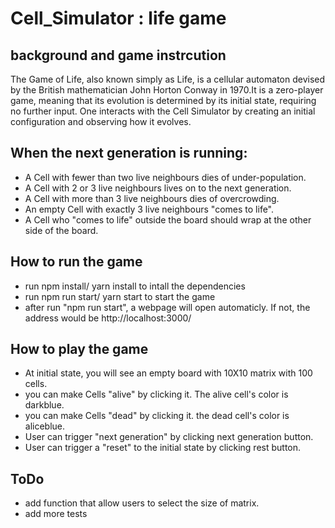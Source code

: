 # Cell_Simulator : life game

## background and game instrcution
The Game of Life, also known simply as Life, is a cellular automaton devised by the British mathematician John Horton Conway in 1970.It is a zero-player game, meaning that its evolution is determined by its initial state, requiring no further input. One interacts with the Cell Simulator by creating an initial configuration and observing how it evolves.
## When the next generation is running:
* A Cell with fewer than two live neighbours dies of under-population.
* A Cell with 2 or 3 live neighbours lives on to the next generation.
* A Cell with more than 3 live neighbours dies of overcrowding.
* An empty Cell with exactly 3 live neighbours "comes to life".
* A Cell who "comes to life" outside the board should wrap at the other side of the board.

## How to run the game
* run npm install/ yarn install to intall the dependencies
* run npm run start/ yarn start to start the game
* after run "npm run start", a webpage will open automaticly. If not, the address would be http://localhost:3000/
## How to play the game
* At initial state, you will see an empty board with 10X10 matrix with 100 cells.
* you can make Cells "alive" by clicking it. The alive cell's color is darkblue.
* you can make Cells "dead" by clicking it. the dead cell's color is aliceblue.
* User can trigger "next generation" by clicking next generation button.
* User can trigger a "reset" to the initial state by clicking rest button.

## ToDo
* add function that allow users to select the size of matrix.
* add more tests 



